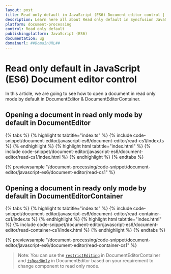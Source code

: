 ```yaml
---
layout: post
title: Read only default in JavaScript (ES6) Document editor control | Syncfusion
description: Learn here all about Read only default in Syncfusion JavaScript (ES6) Document editor control of Syncfusion Essential JS 2 and more.
platform: document-processing
control: Read only default 
publishingplatform: JavaScript (ES6)
documentation: ug
domainurl: ##DomainURL##
---
```


# Read only default in JavaScript (ES6) Document editor control

In this article, we are going to see how to open a document in read only mode by default in DocumentEditor & DocumentEditorContainer.

## Opening a document in read only mode by default in DocumentEditor

 

 {% tabs %}
{% highlight ts tabtitle="index.ts" %}
{% include code-snippet/document-editor/javascript-es6/document-editor/read-cs1/index.ts %}
{% endhighlight %}
{% highlight html tabtitle="index.html" %}
{% include code-snippet/document-editor/javascript-es6/document-editor/read-cs1/index.html %}
{% endhighlight %}
{% endtabs %}
        
{% previewsample "/document-processing/code-snippet/document-editor/javascript-es6/document-editor/read-cs1" %}



## Opening a document in ready only mode by default in DocumentEditorContainer

 

 {% tabs %}
{% highlight ts tabtitle="index.ts" %}
{% include code-snippet/document-editor/javascript-es6/document-editor/read-container-cs1/index.ts %}
{% endhighlight %}
{% highlight html tabtitle="index.html" %}
{% include code-snippet/document-editor/javascript-es6/document-editor/read-container-cs1/index.html %}
{% endhighlight %}
{% endtabs %}
        
{% previewsample "/document-processing/code-snippet/document-editor/javascript-es6/document-editor/read-container-cs1" %}



>Note: You can use the [`restrictEditing`](https://ej2.syncfusion.com/documentation/api/document-editor-container#restrictediting) in DocumentEditorContainer and [`isReadOnly`](https://ej2.syncfusion.com/documentation/api/document-editor#isreadonly) in DocumentEditor based on your requirement to change component to read only mode.